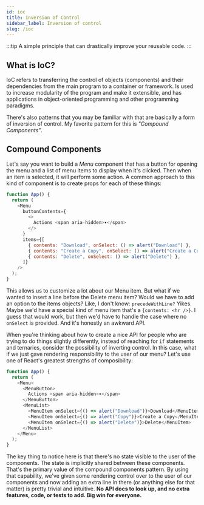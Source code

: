 ```yaml
---
id: ioc
title: Inversion of Control
sidebar_label: Inversion of control
slug: /ioc
---
```


:::tip A simple principle that can drastically improve your reusable code.
:::

## What is IoC?

IoC refers to transferring the control of objects (components) and their dependencies from the main program to a container or framework. Is used to increase modularity of the program and make it extensible, and has applications in object-oriented programming and other programming paradigms.

There's also patterns that you may be familiar with that are basically a form of inversion of control. My favorite pattern for this is _"Compound Components"_.

## Compound Components

Let's say you want to build a _Menu_ component that has a button for opening the menu and a list of menu items to display when it's clicked. Then when an item is selected, it will perform some action. A common approach to this kind of component is to create props for each of these things:

```javascript
function App() {
  return (
    <Menu
      buttonContents={
        <>
          Actions <span aria-hidden>▾</span>
        </>
      }
      items={[
        { contents: "Download", onSelect: () => alert("Download") },
        { contents: "Create a Copy", onSelect: () => alert("Create a Copy") },
        { contents: "Delete", onSelect: () => alert("Delete") },
      ]}
    />
  );
}
```

This allows us to customize a lot about our Menu item. But what if we wanted to insert a line before the Delete menu item? Would we have to add an option to the items objects? Like, I don't know: `precedeWithLine?` Yikes. Maybe we'd have a special kind of menu item that's a `{contents: <hr />}`. I guess that would work, but then we'd have to handle the case where no `onSelect` is provided. And it's honestly an awkward API.

When you're thinking about how to create a nice API for people who are trying to do things slightly differently, instead of reaching for `if` statements and ternaries, consider the possibility of inverting control. In this case, what if we just gave rendering responsibility to the user of our menu? Let's use one of React's greatest strengths of composibility:

```javascript
function App() {
  return (
    <Menu>
      <MenuButton>
        Actions <span aria-hidden>▾</span>
      </MenuButton>
      <MenuList>
        <MenuItem onSelect={() => alert("Download")}>Download</MenuItem>
        <MenuItem onSelect={() => alert("Copy")}>Create a Copy</MenuItem>
        <MenuItem onSelect={() => alert("Delete")}>Delete</MenuItem>
      </MenuList>
    </Menu>
  );
}
```

The key thing to notice here is that there's no state visible to the user of the components. The state is implicitly shared between these components. That's the primary value of the compound components pattern. By using that capability, we've given some rendering control over to the user of our components and now adding an extra line in there (or anything else for that matter) is pretty trivial and intuitive. **No API docs to look up, and no extra features, code, or tests to add. Big win for everyone.**

